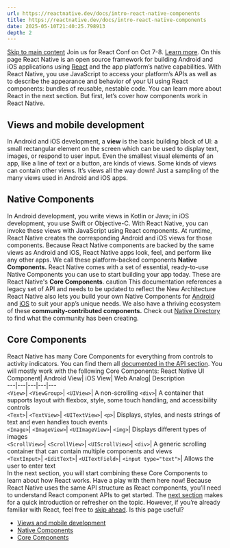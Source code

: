 ```yaml
---
url: https://reactnative.dev/docs/intro-react-native-components
title: https://reactnative.dev/docs/intro-react-native-components
date: 2025-05-10T21:40:25.798913
depth: 2
---
```


[Skip to main content](https://reactnative.dev/docs/intro-react-native-components#__docusaurus_skipToContent_fallback)
Join us for React Conf on Oct 7-8. [Learn more](https://conf.react.dev).
On this page
React Native is an open source framework for building Android and iOS applications using [React](https://reactjs.org/) and the app platform’s native capabilities. With React Native, you use JavaScript to access your platform’s APIs as well as to describe the appearance and behavior of your UI using React components: bundles of reusable, nestable code. You can learn more about React in the next section. But first, let’s cover how components work in React Native.
## Views and mobile development[​](https://reactnative.dev/docs/intro-react-native-components#views-and-mobile-development "Direct link to Views and mobile development")
In Android and iOS development, a **view** is the basic building block of UI: a small rectangular element on the screen which can be used to display text, images, or respond to user input. Even the smallest visual elements of an app, like a line of text or a button, are kinds of views. Some kinds of views can contain other views. It’s views all the way down!
Just a sampling of the many views used in Android and iOS apps.
## Native Components[​](https://reactnative.dev/docs/intro-react-native-components#native-components "Direct link to Native Components")
In Android development, you write views in Kotlin or Java; in iOS development, you use Swift or Objective-C. With React Native, you can invoke these views with JavaScript using React components. At runtime, React Native creates the corresponding Android and iOS views for those components. Because React Native components are backed by the same views as Android and iOS, React Native apps look, feel, and perform like any other apps. We call these platform-backed components **Native Components.**
React Native comes with a set of essential, ready-to-use Native Components you can use to start building your app today. These are React Native's **Core Components**.
caution
This documentation references a legacy set of API and needs to be updated to reflect the New Architecture
React Native also lets you build your own Native Components for [Android](https://reactnative.dev/docs/legacy/native-components-android) and [iOS](https://reactnative.dev/docs/legacy/native-components-ios) to suit your app’s unique needs. We also have a thriving ecosystem of these **community-contributed components.** Check out [Native Directory](https://reactnative.directory) to find what the community has been creating.
## Core Components[​](https://reactnative.dev/docs/intro-react-native-components#core-components "Direct link to Core Components")
React Native has many Core Components for everything from controls to activity indicators. You can find them all [documented in the API section](https://reactnative.dev/docs/components-and-apis). You will mostly work with the following Core Components:
React Native UI Component| Android View| iOS View| Web Analog| Description  
---|---|---|---|---  
`<View>`| `<ViewGroup>`| `<UIView>`| A non-scrolling `<div>`| A container that supports layout with flexbox, style, some touch handling, and accessibility controls  
`<Text>`| `<TextView>`| `<UITextView>`| `<p>`| Displays, styles, and nests strings of text and even handles touch events  
`<Image>`| `<ImageView>`| `<UIImageView>`| `<img>`| Displays different types of images  
`<ScrollView>`| `<ScrollView>`| `<UIScrollView>`| `<div>`| A generic scrolling container that can contain multiple components and views  
`<TextInput>`| `<EditText>`| `<UITextField>`| `<input type="text">`| Allows the user to enter text  
In the next section, you will start combining these Core Components to learn about how React works. Have a play with them here now!
Because React Native uses the same API structure as React components, you’ll need to understand React component APIs to get started. The [next section](https://reactnative.dev/docs/intro-react) makes for a quick introduction or refresher on the topic. However, if you’re already familiar with React, feel free to [skip ahead](https://reactnative.dev/docs/handling-text-input).
Is this page useful?
  * [Views and mobile development](https://reactnative.dev/docs/intro-react-native-components#views-and-mobile-development)
  * [Native Components](https://reactnative.dev/docs/intro-react-native-components#native-components)
  * [Core Components](https://reactnative.dev/docs/intro-react-native-components#core-components)



